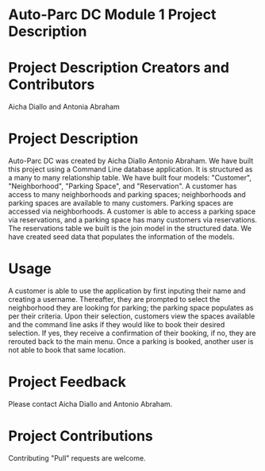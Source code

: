 # Auto-Parc DC Module 1 Project Description

# Project Description Creators and Contributors
Aicha Diallo and Antonia Abraham


# Project Description
Auto-Parc DC was created by Aicha Diallo Antonio Abraham. We have built this project using a Command Line database application.  It is structured as a many to many relationship table. We have built four models: "Customer", "Neighborhood", "Parking Space", and "Reservation". A customer has access to many neighborhoods and  parking spaces; neighborhoods and parking spaces are available to many customers. Parking spaces are accessed via neighborhoods. A customer is able to access a parking space via reservations, and a parking space has many customers via reservations. The reservations table we built is the join model in the structured data.  We have created seed data that populates the information of the models.

# Usage
A customer is able to use the application by first inputing their name and creating a username. Thereafter, they are prompted to select the neighborhood they are looking for parking; the parking space populates as per their criteria. Upon their selection, customers view the spaces available and the command line asks if they would like to book their desired selection. If yes, they receive a confirmation of their booking, if no, they are rerouted back to the main menu. Once a parking is booked, another user is not able to book that same location.

# Project Feedback
Please contact Aicha Diallo and Antonio Abraham. 

# Project Contributions
Contributing "Pull" requests are welcome.

